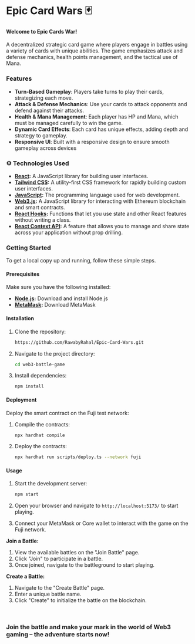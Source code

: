 # Epic Card Wars 🃏

#### Welcome to Epic Cards War!
A decentralized strategic card game where players engage in battles using a variety of cards with unique abilities. The game emphasizes attack and defense mechanics, health points management, and the tactical use of Mana.

### Features
- **Turn-Based Gameplay**: Players take turns to play their cards, strategizing each move.
- **Attack & Defense Mechanics**: Use your cards to attack opponents and defend against their attacks.
- **Health & Mana Management**: Each player has HP and Mana, which must be managed carefully to win the game.
- **Dynamic Card Effects**: Each card has unique effects, adding depth and strategy to gameplay.
- **Responsive UI**: Built with a responsive design to ensure smooth gameplay across devices

### ⚙️ Technologies Used

- **[React](https://react.dev/):** A JavaScript library for building user interfaces.
- **[Tailwind CSS](https://tailwindcss.com/):** A utility-first CSS framework for rapidly building custom user interfaces.
- **[JavaScript](https://developer.mozilla.org/en-US/docs/Web/JavaScript):** The programming language used for web development.
- **[Web3.js](https://web3js.org/):** A JavaScript library for interacting with Ethereum blockchain and smart contracts.
- **[React Hooks](https://react.dev/reference/react):** Functions that let you use state and other React features without writing a class.
- **[React Context API](https://react.dev/reference/react/Context):** A feature that allows you to manage and share state across your application without prop drilling.

### Getting Started
To get a local copy up and running, follow these simple steps.

#### Prerequisites
Make sure you have the following installed:

- **[Node.js](https://nodejs.org/):** Download and install Node.js 
- **[MetaMask](https://metamask.io/):** Download MetaMask

#### Installation
1. Clone the repository:

   ```bash
   https://github.com/RawabyRahal/Epic-Card-Wars.git

2. Navigate to the project directory:
   
   ```bash
   cd web3-battle-game

3. Install dependencies:
   
   ```bash
   npm install

#### Deployment
Deploy the smart contract on the Fuji test network:

1. Compile the contracts:
   
   ```bash
   npx hardhat compile

3. Deploy the contracts:
   
   ```bash
   npx hardhat run scripts/deploy.ts --network fuji

#### Usage
1. Start the development server:
   
   ```bash
   npm start

2. Open your browser and navigate to `http://localhost:5173/` to start playing.
3. Connect your MetaMask or Core wallet to interact with the game on the Fuji network.
   
**Join a Battle:**
1. View the available battles on the "Join Battle" page.
2. Click "Join" to participate in a battle.
3. Once joined, navigate to the battleground to start playing.


**Create a Battle:**
1. Navigate to the "Create Battle" page.
2. Enter a unique battle name.
3. Click "Create" to initialize the battle on the blockchain.
<br>

### Join the battle and make your mark in the world of Web3 gaming – the adventure starts now!
